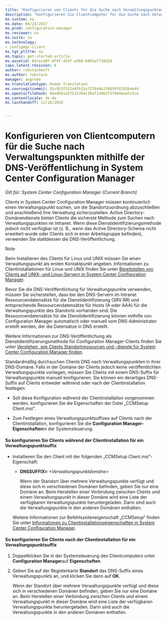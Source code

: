 ```yaml
---
title: "Konfigurieren von Clients für die Suche nach Verwaltungspunkten mithilfe der DNS-Veröffentlichung | Microsoft-Dokumentation"
description: "Konfigurieren Sie Clientcomputer für die Suche nach Verwaltungspunkten mithilfe der DNS-Veröffentlichung in System Center Configuration Manager."
ms.custom: na
ms.date: 04/23/2017
ms.prod: configuration-manager
ms.reviewer: na
ms.suite: na
ms.technology:
- configmgr-client
ms.tgt_pltfrm: na
ms.topic: get-started-article
ms.assetid: 03cec407-0f9f-454f-a360-b005af738d29
caps.latest.revision: 6
author: robstackmsft
ms.author: robstack
manager: angrobe
ms.translationtype: Human Translation
ms.sourcegitcommit: 55c953f312a9fb31e7276dde2fdd59f8183b4e4d
ms.openlocfilehash: 9eadb91a575323b4c36af14962f370046ea513ce
ms.contentlocale: de-de
ms.lasthandoff: 12/16/2016


---
```

# <a name="how-to-configure-client-computers-to-find-management-points-by-using-dns-publishing-in-system-center-configuration-manager"></a>Konfigurieren von Clientcomputern für die Suche nach Verwaltungspunkten mithilfe der DNS-Veröffentlichung in System Center Configuration Manager

*Gilt für: System Center Configuration Manager (Current Branch)*

Clients in System Center Configuration Manager müssen kontinuierlich einen Verwaltungspunkt suchen, um die Standortzuordnung abzuschließen und anschließend ihre Verwaltung sicherzustellen. Active Directory-Domänendienste bieten Clients die sicherste Methode zum Suchen nach Verwaltungspunkten im Intranet. Wenn diese Dienstidentifizierungsmethode jedoch nicht verfügbar ist (z. B., wenn das Active Directory-Schema nicht erweitert wurde oder Clients sich in einer Arbeitsgruppe befinden), verwenden Sie stattdessen die DNS-Veröffentlichung.  

> [!NOTE]  
>  Beim Installieren des Clients für Linux und UNIX müssen Sie einen Verwaltungspunkt als ersten Kontaktpunkt angeben. Informationen zu Clientinstallationen für Linux und UNIX finden Sie unter [Bereitstellen von Clients auf UNIX- und Linux-Servern in System Center Configuration Manager](../../../core/clients/deploy/deploy-clients-to-unix-and-linux-servers.md).  

 Bevor Sie die DNS-Veröffentlichung für Verwaltungspunkte verwenden, müssen Sie sicherstellen, dass bei den DNS-Servern im Intranet Ressourcendatensätze für die Dienstidentifizierung (SRV RR) und entsprechende Ressourcendatensätze für Hosts (A oder AAA) für die Verwaltungspunkte des Standorts vorhanden sind. Die Ressourcendatensätze für die Dienstidentifizierung können mithilfe von Configuration Manager automatisch oder manuell vom DNS-Administrator erstellt werden, der die Datensätze in DNS erstellt.  

 Weitere Informationen zur DNS-Veröffentlichung als Dienstidentifizierungsmethode für Configuration Manager-Clients finden Sie unter [Verstehen, wie Clients Standortressourcen und -dienste für System Center Configuration Manager finden](../../../core/plan-design/hierarchy/understand-how-clients-find-site-resources-and-services.md).  

 Standardmäßig durchsuchen Clients DNS nach Verwaltungspunkten in ihrer DNS-Domäne. Falls in der Domäne der Clients jedoch keine veröffentlichten Verwaltungspunkte vorliegen, müssen Sie Clients mit einem DNS-Suffix für Verwaltungspunkte manuell konfigurieren. Sie können ein derartiges DNS-Suffix auf Clients entweder während oder nach der Clientinstallation festlegen:  

-   Soll diese Konfiguration während der Clientinstallation vorgenommen werden, konfigurieren Sie die Eigenschaften der Datei „CCMSetup Client.msi“.  

-   Zum Festlegen eines Verwaltungspunktsuffixes auf Clients nach der Clientinstallation, konfigurieren Sie die **Configuration Manager-Eigenschaften**in der Systemsteuerung.  

#### <a name="to-configure-clients-for-a-management-point-suffix-during-client-installation"></a>So konfigurieren Sie Clients während der Clientinstallation für ein Verwaltungspunktsuffix  

-   Installieren Sie den Client mit der folgenden „CCMSetup Client.msi“-Eigenschaft:  

    -   **DNSSUFFIX=** *&lt;Verwaltungspunktdomäne\>*  

         Wenn der Standort über mehrere Verwaltungspunkte verfügt und diese sich in verschiedenen Domänen befinden, geben Sie nur eine Domäne an. Beim Herstellen einer Verbindung zwischen Clients und einem Verwaltungspunkt in dieser Domäne wird eine Liste der verfügbaren Verwaltungspunkte heruntergeladen. Darin sind auch die Verwaltungspunkte in den anderen Domänen enthalten.  

     Weitere Informationen zur Befehlszeileneigenschaft „CCMSetup“ finden Sie unter [Informationen zu Clientinstallationseigenschaften in System Center Configuration Manager](../../../core/clients/deploy/about-client-installation-properties.md).  

#### <a name="to-configure-clients-for-a-management-point-suffix-after-client-installation"></a>So konfigurieren Sie Clients nach der Clientinstallation für ein Verwaltungspunktsuffix  

1.  Doppelklicken Sie in der Systemsteuerung des Clientcomputers unter **Configuration Manager**auf **Eigenschaften**.  

2.  Geben Sie auf der Registerkarte **Standort** das DNS-Suffix eines Verwaltungspunkts an, und klicken Sie dann auf **OK**.  

     Wenn der Standort über mehrere Verwaltungspunkte verfügt und diese sich in verschiedenen Domänen befinden, geben Sie nur eine Domäne an. Beim Herstellen einer Verbindung zwischen Clients und einem Verwaltungspunkt in dieser Domäne wird eine Liste der verfügbaren Verwaltungspunkte heruntergeladen. Darin sind auch die Verwaltungspunkte in den anderen Domänen enthalten.

